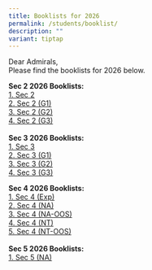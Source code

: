 ```yaml
---
title: Booklists for 2026
permalink: /students/booklist/
description: ""
variant: tiptap
---
```

<p>Dear Admirals,
<br>Please find the booklists for 2026 below.</p>
<p><strong>Sec 2 2026 Booklists:</strong>
<br><a href="/files/2026/S2.pdf" rel="noopener nofollow" target="_blank">1. Sec 2</a>
<br><a href="/files/2026/S2__G1_.pdf" rel="noopener nofollow" target="_blank">2. Sec 2 (G1)</a>
<br><a href="/files/2026/S2__G2_.pdf" rel="noopener nofollow" target="_blank">3. Sec 2 (G2)</a>
<br><a href="/files/2026/S2__G3_.pdf" rel="noopener nofollow" target="_blank">4. Sec 2 (G3)</a>
<br>
<br><strong>Sec 3 2026 Booklists:</strong>
<br><a href="/files/2026/S3.pdf" rel="noopener nofollow" target="_blank">1. Sec 3</a>
<br><a href="/files/2026/S3__G1_.pdf" rel="noopener nofollow" target="_blank">2. Sec 3 (G1)</a>
<br><a href="/files/2026/S3__G2_.pdf" rel="noopener nofollow" target="_blank">3. Sec 3 (G2)</a>
<br><a href="/files/2026/S3__G3_.pdf" rel="noopener nofollow" target="_blank">4. Sec 3 (G3)</a>
</p>
<p><strong>Sec 4 2026 Booklists:</strong>
<br><a href="/files/2026/S4__EXP_.pdf" rel="noopener nofollow" target="_blank">1. Sec 4 (Exp)</a>
<br><a href="/files/2026/S4__NA_.pdf" rel="noopener nofollow" target="_blank">2. Sec 4 (NA)</a>
<br><a href="/files/2026/S4__NA_OOS_.pdf" rel="noopener nofollow" target="_blank">3. Sec 4 (NA-OOS)</a>
<br><a href="/files/2026/S4__NT_.pdf" rel="noopener nofollow" target="_blank">4. Sec 4 (NT)</a>
<br><a href="/files/2026/S4__NT_OOS_.pdf" rel="noopener nofollow" target="_blank">5. Sec 4 (NT-OOS)</a>
<br>
<br><strong>Sec 5 2026 Booklists:</strong>
<br><a href="/files/2026/S5__NA_.pdf" rel="noopener nofollow" target="_blank">1. Sec 5 (NA)</a>
</p>